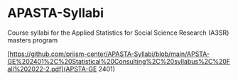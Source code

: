 # APASTA-Syllabi
Course syllabi for the Applied Statistics for Social Science Research (A3SR) masters program

[https://github.com/priism-center/APASTA-Syllabi/blob/main/APSTA-GE%202401%2C%20Statistical%20Consulting%2C%20syllabus%2C%20Fall%202022-2.pdf](APSTA-GE 2401)
